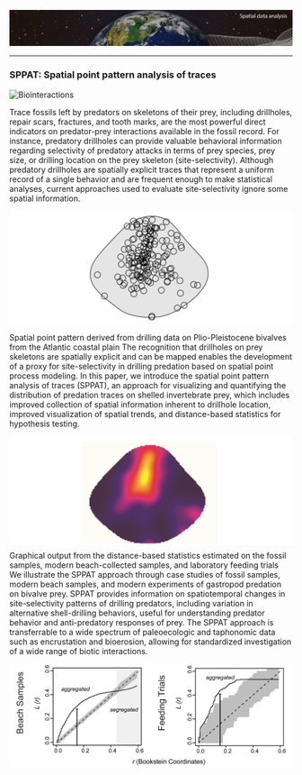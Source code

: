 ![Biointeractions](assets/img/Biointeractions-head1.png)

___
### SPPAT: Spatial point pattern analysis of traces

![Biointeractions](assets/img/Biointeractions.png)

Trace fossils left by predators on skeletons of their prey, including drillholes, repair scars, fractures, and tooth marks, are the most powerful direct indicators on predator-prey interactions available in the fossil record. For instance, predatory drillholes can provide valuable behavioral information regarding selectivity of predatory attacks in terms of prey species, prey size, or drilling location on the prey skeleton (site-selectivity). Although predatory drillholes are spatially explicit traces that represent a uniform record of a single behavior and are frequent enough to make statistical analyses, current approaches used to evaluate site-selectivity ignore some spatial information.

![Biointeractions](assets/img/Biointeractions-points.png)

Spatial point pattern derived from drilling data on Plio-Pleistocene bivalves from the Atlantic coastal plain
The recognition that drillholes on prey skeletons are spatially explicit and can be mapped enables the development of a proxy for site-selectivity in drilling predation based on spatial point process modeling. In this paper, we introduce the spatial point pattern analysis of traces (SPPAT), an approach for visualizing and quantifying the distribution of predation traces on shelled invertebrate prey, which includes improved collection of spatial information inherent to drillhole location, improved visualization of spatial trends, and distance-based statistics for hypothesis testing.

![Biointeractions](assets/img/Biointeractions-map.png)
Graphical output from the distance-based statistics estimated on the fossil samples, modern beach-collected samples, and laboratory feeding trials
We illustrate the SPPAT approach through case studies of fossil samples, modern beach samples, and modern experiments of gastropod predation on bivalve prey. SPPAT provides information on spatiotemporal changes in site-selectivity patterns of drilling predators, including variation in alternative shell-drilling behaviors, useful for understanding predator behavior and anti-predatory responses of prey. The SPPAT approach is transferrable to a wide spectrum of paleoecologic and taphonomic data such as encrustation and bioerosion, allowing for standardized investigation of a wide range of biotic interactions.

![Biointeractions](assets/img/Biointeractions-plots.png)
